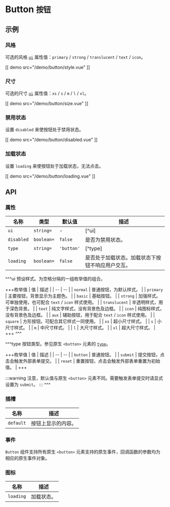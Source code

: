 # Button <small>按钮</small>

## 示例

### 风格

可选的风格 [`ui`](#props-ui) 属性值：`primary` / `strong` / `translucent` / `text` / `icon`。

[[ demo src="/demo/button/style.vue" ]]

### 尺寸

可选的尺寸 [`ui`](#props-ui) 属性值：`xs` / `s` / `m` / `l` / `xl`。

[[ demo src="/demo/button/size.vue" ]]

### 禁用状态

设置 `disabled` 来使按钮处于禁用状态。

[[ demo src="/demo/button/disabled.vue" ]]

### 加载状态

设置 `loading` 来使按钮处于加载状态，无法点击。

[[ demo src="/demo/button/loading.vue" ]]

## API

### 属性

| 名称 | 类型 | 默认值 | 描述 |
| -- | -- | -- | -- |
| ``ui`` | `string=` | - | [^ui] |
| ``disabled`` | `boolean=` | `false` | 是否为禁用状态。 |
| ``type`` | `string=` | `'button'` | [^type] |
| ``loading`` | `boolean=` | `false` | 是否处于加载状态。加载状态下按钮不响应用户交互。 |

^^^ui
预设样式。为空格分隔的一组枚举值的组合。

+++枚举值
| 值 | 描述 |
| -- | -- |
| `normal` | 普通按钮，为默认样式。 |
| `primary` | 主要按钮，背景显示为主题色。 |
| `basic` | 基础按钮。 |
| `strong` | 加强样式。可单独使用，也可配合 `text` / `icon` 样式使用。 |
| `translucent` | 半透明样式，用于深色背景。 |
| `text` | 纯文字样式，没有背景色及边框。 |
| `icon` | 纯图标样式，没有背景色及边框。 |
| `aux` | 辅助按钮，用于配合 `text` / `icon` 样式使用。 |
| `square` | 方形按钮。可配合其它样式一同使用。 |
| `xs` | 超小尺寸样式。 |
| `s` | 小尺寸样式。 |
| `m` | 中尺寸样式。 |
| `l` | 大尺寸样式。 |
| `xl` | 超大尺寸样式。 |
+++
^^^

^^^type
按钮类型。参见原生 `<button>` 元素的 [`type`](https://developer.mozilla.org/zh-CN/docs/Web/HTML/Element/button#attr-type)。

+++枚举值
| 值 | 描述 |
| -- | -- |
| `button` | 普通按钮。 |
| `submit` | 提交按钮，点击会触发外部表单提交。 |
| `reset` | 重置按钮，点击会触发外部表单重置为初始值。 |
+++

:::warning
注意，默认值与原生 `<button>` 元素不同。需要触发表单提交时请显式设置为 `submit`。
:::
^^^

### 插槽

| 名称 | 描述 |
| -- | -- |
| ``default`` | 按钮上显示的内容。 |

### 事件

`Button` 组件支持所有原生 `<button>` 元素支持的原生事件，回调函数的参数均为相应的原生事件对象。

### 图标

| 名称 | 描述 |
| -- | -- |
| ``loading`` | 加载状态。 |
